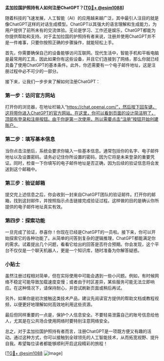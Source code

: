 **孟加拉国护照持有人如何注册ChatGPT？[[TG💪+ @esim1088](https://t.me/s/esim1088)]**

随着科技的飞速发展，人工智能（AI）的应用越来越广泛，其中最引人注目的就是像ChatGPT这样的对话生成模型。ChatGPT以其强大的语言理解和生成能力，为用户提供了前所未有的交流体验。无论是学习、工作还是娱乐，ChatGPT都能为你提供帮助和支持。对于孟加拉国的护照持有者来说，注册并使用ChatGPT并不是一件难事，只要你按照正确的步骤操作，就能轻松上手。

首先，你需要确保自己的设备能够访问互联网。现代生活中，智能手机和平板电脑是最常用的工具，因此如果你有这些设备，并且它们连接到了网络，那么你就已经具备了使用ChatGPT的基本条件。此外，你还需要有一个电子邮件地址，这是注册过程中必不可少的一部分。

接下来，让我们一步步来了解如何注册ChatGPT：

### 第一步：访问官方网站

打开你的浏览器，在地址栏输入“https://chat.openai.com/”，然后按下回车键。这将带你进入ChatGPT的官方网站。在这里，你可以看到页面的设计简洁明了，顶部有登录和注册按钮。由于你是第一次使用，所以需要点击“注册”按钮开始创建账户。

### 第二步：填写基本信息

当你点击注册后，系统会要求你输入一些基本信息。通常包括你的名字、电子邮件地址以及设置密码。请务必记住你所设置的密码，因为它将是未来登录的重要凭证。同时，检查一下你填写的电子邮件地址是否正确，因为后续的验证信息将会发送到这个邮箱中。

### 第三步：验证邮箱

提交完上述信息之后，你会收到一封来自ChatGPT团队的验证邮件。打开你的邮箱，找到这封邮件，并按照指示点击链接完成验证过程。这样做的目的是确认你所提供的电子邮件地址真实有效。

### 第四步：探索功能

一旦完成了验证，恭喜你！你现在已经是ChatGPT的一员啦。接下来，你可以开始探索它的各种功能了。从简单的问答到复杂的逻辑推理，ChatGPT都能满足你的需求。试着提出几个问题，看看它给出的回答是否符合预期。你会发现，这个平台不仅仅是一个聊天机器人，更是一个知识库，随时准备为你解答疑惑。

### 小贴士

虽然注册过程相对简单，但在实际使用中可能会遇到一些小问题。例如，有时候网络不稳定可能导致加载速度变慢；或者由于时区差异，某些服务可能无法立即响应。在这种情况下，请保持耐心，并尝试刷新页面或稍后再试。

另外，如果你是初次接触这类技术产品，建议先阅读官方提供的帮助文档或教程视频，以便更好地理解如何高效地利用这些资源。

最后但同样重要的一点是，保护个人信息安全。不要轻易泄露自己的账号信息给他人，尤其是在公共场合使用网络时要特别注意网络安全。

总之，对于孟加拉国护照持有者而言，注册ChatGPT是一项既方便又有趣的活动。通过这种方式，你可以接触到全球领先的人工智能技术，从而拓宽视野、提升自我。希望每位读者都能够顺利开启这段精彩的旅程！

[[TG💪+ @esim1088](https://t.me/s/esim1088) ![Image](https://i.postimg.cc/4NQfJmqS/Snipaste-2025-05-13-00-14-12.png)]